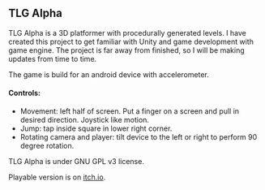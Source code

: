 ## TLG Alpha

TLG Alpha is a 3D platformer with procedurally generated levels. I have created this project to get familiar with Unity and game development with game engine. The project is far away from finished, so I will be making updates from time to time.

The game is build for an android device with accelerometer.

#### Controls:
* Movement: left half of screen. Put a finger on a screen and pull in desired direction. Joystick like motion.
* Jump: tap inside square in lower right corner.
* Rotating camera and player: tilt device to the left or right to perform 90 degree rotation.

TLG Alpha is under GNU GPL v3 license.

Playable version is on [itch.io](https://janvytrisal.itch.io/tlg-alpha).
